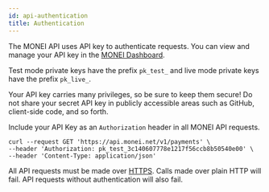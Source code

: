 ```yaml
---
id: api-authentication
title: Authentication
---
```


The MONEI API uses API key to authenticate requests. You can view and manage your API key in the [MONEI Dashboard](https://dashboard.monei.net/settings/api).

Test mode private keys have the prefix `pk_test_` and live mode private keys have the prefix `pk_live_`.

Your API key carries many privileges, so be sure to keep them secure! Do not share your secret API key in publicly accessible areas such as GitHub, client-side code, and so forth.

Include your API Key as an `Authorization` header in all MONEI API requests.

```shell script
curl --request GET 'https://api.monei.net/v1/payments' \
--header 'Authorization: pk_test_3c140607778e1217f56ccb8b50540e00' \
--header 'Content-Type: application/json'
```

All API requests must be made over [HTTPS](https://en.wikipedia.org/wiki/HTTP_Secure). Calls made over plain HTTP will fail. API requests without authentication will also fail.
